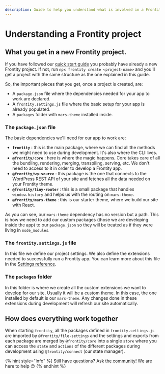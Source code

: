 ```yaml
---
description: Guide to help you understand what is involved in a Frontity project
---
```


# Understanding a Frontity project

## What you get in a new Frontity project.

If you have followed our [quick start guide](../getting-started/quick-start-guide.md) you probably have already a new Frontity project. If not, run `npx frontity create <project-name>` and you'll get a project with the same structure as the one explained in this guide.

So, the important pieces that you get, once a project is created, are:

* A `package.json` file where the dependencies needed for your app to work are declared.
* A `frontity.settings.js` file where the basic setup for your app is already populated.
* A `packages` folder with `mars-theme` installed inside.

### The `package.json` file

The basic dependencies we'll need for our app to work are:

* **`frontity`** : this is the main package, where we can find all the methods we might need to use during development. It's also where the CLI lives.
* **`@frontity/core`** : here is where the magic happens. Core takes care of all the bundling, rendering, merging, transpiling, serving, etc. We don't need to access to it in order to develop a Frontity app.
* **`@frontity/wp-source`** : this package is the one that connects to the WordPress REST API of your site and fetches all the data needed on your Frontity theme.
* **`@frontity/tiny-router`** : this is a small package that handles `window.history` and helps us with the routing on `mars-theme`.
* **`@frontity/mars-theme`** : this is our starter theme, where we build our site with React.

As you can see, our `mars-theme` dependency has no version but a path. This is how we need to add our custom packages \(those we are developing inside the app\) to our `package.json` so they will be treated as if they were living in `node_modules`.

### The `frontity.settings.js` file

In this file we define our project settings. We also define the extensions needed to successfully run a Frontity app. You can learn more about this file in the [Settings reference](https://docs.frontity.org/learning-frontity/settings).

### The `packages` folder

In this folder is where we create all the custom extensions we want to develop for our site. Usually it will be a custom theme. In this case, the one installed by default is our `mars-theme`. Any changes done in these extensions during development will refresh our site automatically.

## How does everything work together

When starting `frontity`, all the packages defined in `frontity.settings.js` are imported by `@frontity/file-settings` and the settings and exports from each package are merged by `@frontity/core` into a single `store` where you can access the `state` and `actions` of the different packages during development using `@frontity/connect` \(our state manager\).



{% hint style="info" %}
Still have questions? Ask [the community](https://community.frontity.org/)! We are here to help 😊
{% endhint %}

